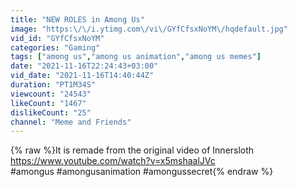 ```yaml
---
title: "NEW ROLES in Among Us"
image: "https:\/\/i.ytimg.com\/vi\/GYfCfsxNoYM\/hqdefault.jpg"
vid_id: "GYfCfsxNoYM"
categories: "Gaming"
tags: ["among us","among us animation","among us memes"]
date: "2021-11-16T22:24:43+03:00"
vid_date: "2021-11-16T14:40:44Z"
duration: "PT1M34S"
viewcount: "24543"
likeCount: "1467"
dislikeCount: "25"
channel: "Meme and Friends"
---
```

{% raw %}It is remade from the original video of Innersloth<br /><a rel="nofollow" target="blank" href="https://www.youtube.com/watch?v=x5mshaalJVc">https://www.youtube.com/watch?v=x5mshaalJVc</a><br />#amongus #amongusanimation #amongussecret{% endraw %}
